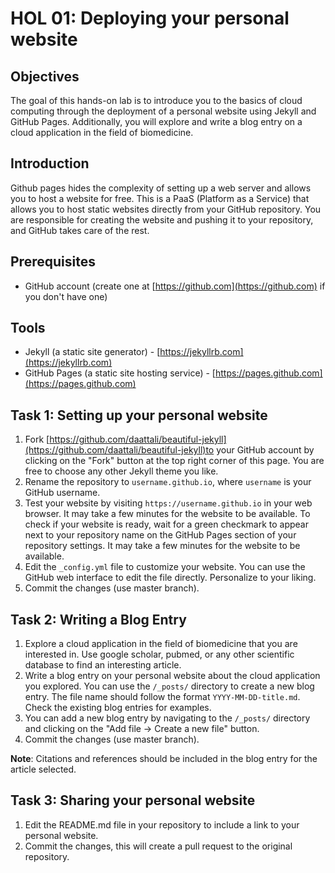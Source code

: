 # HOL 01: Deploying your personal website

## Objectives

The goal of this hands-on lab is to introduce you to the basics of cloud computing through the deployment of a personal website using Jekyll and GitHub Pages. Additionally, you will explore and write a blog entry on a cloud application in the field of biomedicine. 

## Introduction

Github pages hides the complexity of setting up a web server and allows you to host a website for free. This is a PaaS (Platform as a Service) that allows you to host static websites directly from your GitHub repository. You are responsible for creating the website and pushing it to your repository, and GitHub takes care of the rest.


## Prerequisites

- GitHub account (create one at [https://github.com](https://github.com) if you don't have one)

## Tools

- Jekyll (a static site generator) - [https://jekyllrb.com](https://jekyllrb.com)
- GitHub Pages (a static site hosting service) - [https://pages.github.com](https://pages.github.com)

## Task 1: Setting up your personal website

1. Fork [https://github.com/daattali/beautiful-jekyll](https://github.com/daattali/beautiful-jekyll)to your GitHub account by clicking on the "Fork" button at the top right corner of this page. You are free to choose any other Jekyll theme you like.
2. Rename the repository to `username.github.io`, where `username` is your GitHub username.
3. Test your website by visiting `https://username.github.io` in your web browser. It may take a few minutes for the website to be available. To check if your website is ready, wait for a green checkmark to appear next to your repository name on the GitHub Pages section of your repository settings. It may take a few minutes for the website to be available.
3. Edit the `_config.yml` file to customize your website. You can use the GitHub web interface to edit the file directly. Personalize to your liking.
4. Commit the changes (use master branch).

## Task 2: Writing a Blog Entry

1. Explore a cloud application in the field of biomedicine that you are interested in. Use google scholar, pubmed, or any other scientific database to find an interesting article.
2. Write a blog entry on your personal website about the cloud application you explored. You can use the `/_posts/` directory to create a new blog entry. The file name should follow the format `YYYY-MM-DD-title.md`. Check the existing blog entries for examples.
3. You can add a new blog entry by navigating to the `/_posts/` directory and clicking on the "Add file -> Create a new file" button.
4. Commit the changes (use master branch).

**Note**: Citations and references should be included in the blog entry for the article selected.

## Task 3: Sharing your personal website
1. Edit the README.md file in your repository to include a link to your personal website.
2. Commit the changes, this will create a pull request to the original repository. 


